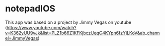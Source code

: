 # notepadIOS
This app was based on a project  by Jimmy Vegas on youtube (https://www.youtube.com/watch?v=K362yUU9vJk&list=PLZ1b66Z1KFKjbczUeqC4KYpn6fzYjLKoV&ab_channel=JimmyVegas)
